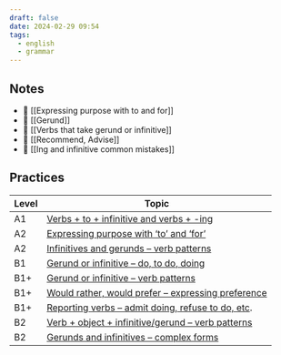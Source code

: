 ```yaml
---
draft: false
date: 2024-02-29 09:54
tags:
  - english
  - grammar
---
```

## Notes
- 📝 [[Expressing purpose with to and for]]
- 📝 [[Gerund]]
- 📝 [[Verbs that take gerund or infinitive]]
- 📝 [[Recommend, Advise]]
- 🤔 [[Ing and infinitive common mistakes]]

## Practices

| Level | Topic                                                                                                                          |
| ----- | ------------------------------------------------------------------------------------------------------------------------------ |
| A1    | [Verbs + to + infinitive and verbs + -ing](https://test-english.com/grammar-points/a1/verbs-infinitive-verbs-ing/)             |
| A2    | [Expressing purpose with ‘to’ and ‘for’](https://test-english.com/grammar-points/a2/purpose-to-for/)                           |
| A2    | [Infinitives and gerunds – verb patterns](https://test-english.com/grammar-points/a2/infinitives-and-gerunds/)                 |
| B1    | [Gerund or infinitive – do, to do, doing](https://test-english.com/grammar-points/b1/gerund-or-infinitive-do-to-do-doing/)     |
| B1+   | [Gerund or infinitive – verb patterns](https://test-english.com/grammar-points/b1-b2/gerund-or-infinitive/)                    |
| B1+   | [Would rather, would prefer – expressing preference](https://test-english.com/grammar-points/b1-b2/would-rather-would-prefer/) |
| B1+   | [Reporting verbs – admit doing, refuse to do, etc](https://test-english.com/grammar-points/b1-b2/reporting-verbs/).            |
| B2    | [Verb + object + infinitive/gerund – verb patterns](https://test-english.com/grammar-points/b2/verb-object-infinitive-gerund/) |
| B2    | [Gerunds and infinitives – complex forms](https://test-english.com/grammar-points/b2/gerunds-infinitives-complex-forms/)       |
